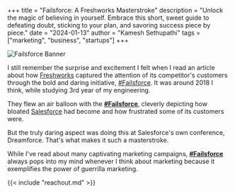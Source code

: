 +++ 
title = "Failsforce: A Freshworks Masterstroke"
description = "Unlock the magic of believing in yourself. Embrace this short, sweet guide to defeating doubt, sticking to your plan, and savoring success piece by piece."
date = "2024-01-13"
author = "Kamesh Sethupathi"
tags = ["marketing", "business", "startups"]
+++

![Failsforce Banner](/images/failsforce-banner.png)

I still remember the surprise and excitement I felt when I read an article about how [Freshworks](https://www.freshworks.com) captured the attention of its competitor's customers through the bold and daring initiative, [#Failsforce](https://www.freshworks.com/events/failsforce-campaign-blog/). It was around 2018 I think, while studying 3rd year of my engineering.


They flew an air balloon with the **[#Failsforce](https://www.freshworks.com/events/failsforce-blog/)**, cleverly depicting how bloated [Salesforce](https://www.salesforce.com/) had become and how frustrated some of its customers were.

But the truly daring aspect was doing this at Salesforce's own conference, Dreamforce. That's what makes it such a masterstroke.

While I've read about many captivating marketing campaigns, **[#Failsforce](https://twitter.com/i/events/1039790905870376961?lang=en)** always pops into my mind whenever I think about marketing because it exemplifies the power of guerrilla marketing.

{{< include "reachout.md" >}}